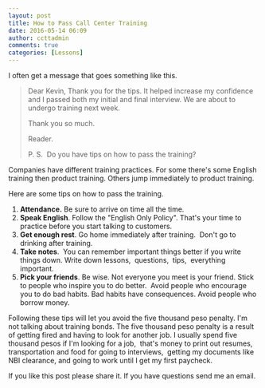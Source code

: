 ```yaml
---
layout: post
title: How to Pass Call Center Training
date: 2016-05-14 06:09
author: ccttadmin
comments: true
categories: [Lessons]
---
```

I often get a message that goes something like this.

<blockquote>Dear Kevin, 
Thank you for the tips. It helped increase my confidence and I passed both my initial and final interview. We are about to undergo training next week. 

Thank you so much. 

Reader. 

P. S.&nbsp; Do you have tips on how to pass the training? 


</blockquote>

Companies have different training practices. For some there's some English training then product training. Others jump immediately to product training.

Here are some tips on how to pass the training.

<ol>
<li><strong>Attendance.</strong> Be sure to arrive on time all the time. </li>
<li><strong>Speak English</strong>. Follow the "English Only Policy". That's your time to practice before you start talking to customers. </li>
<li><strong>Get enough rest</strong>. Go home immediately after training.&nbsp; Don't go to drinking after training.</li>
<li><strong>Take notes</strong>.&nbsp; You can remember important things better if you write things down. Write down lessons,&nbsp; questions,&nbsp; tips,&nbsp; everything important. </li>
<li><strong>Pick your friends</strong>. Be wise. Not everyone you meet is your friend. Stick to people who inspire you to do better.&nbsp; Avoid people who encourage you to do bad habits. Bad habits have consequences. Avoid people who borrow money. </li>
</ol>

Following these tips will let you avoid the five thousand peso penalty. I'm not talking about training bonds. The five thousand peso penalty is a result of getting fired and having to look for another job. I usually spend five thousand pesos if I'm looking for a job,&nbsp; that's money to print out resumes,&nbsp; transportation and food for going to interviews,&nbsp; getting my documents like NBI clearance, and going to work until I get my first paycheck.

If you like this post please share it. If you have questions send me an email.
